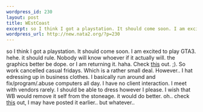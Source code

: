 ```yaml
--- 
wordpress_id: 230
layout: post
title: WEstCoast
excerpt: so I think I got a playstation. It should come soon. I am excited to play GTA3. hehe. it should rule. Nobody will know whoever if it actually will. the graphics better be dope. or I am returning it. haha. Check this out. ;). So work cancelled casual fridays. Which is a rather small deal. However.. I hat edressing up in busines...
wordpress_url: http://new.nata2.org/?p=230
---
```

so I think I got a playstation. It should come soon. I am excited to play GTA3. hehe. it should rule. Nobody will know whoever if it actually will. the graphics better be dope. or I am returning it. haha. Check <a href="http://www.cnn.com/2002/US/03/15/eagle.attack/index.html">this</a> out. ;). So work cancelled casual fridays. Which is a rather small deal. However.. I hat edressing up in business clothes. I basically run around and fix/program/.abuse computers all day. I have no client interaction. I meet with vendors rarely. I should be able to dress however I please. I wish that WB would remove it self from the stoneage. it would do better. oh.. check <a href="http://www.digitalfog.com/gallery/lamour.htm">this</a> out, I may have posted it earlier.. but whatever..

 
